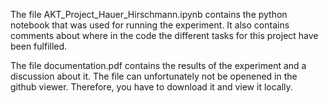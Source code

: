 The file AKT_Project_Hauer_Hirschmann.ipynb contains the python notebook that was used for running the experiment. It also contains comments about where in the code the different tasks for this project have been fulfilled.

The file documentation.pdf contains the results of the experiment and a discussion about it. The file can unfortunately not be openened in the github viewer. Therefore, you have to download it and view it locally.
